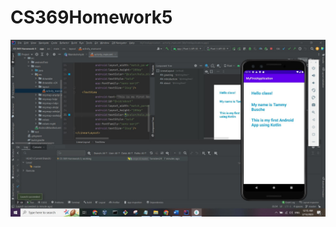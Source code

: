 # CS369Homework5

![This is an image](https://github.com/Tamsters24/CS369Homework5/blob/master/HW5Screenshot.JPG)
